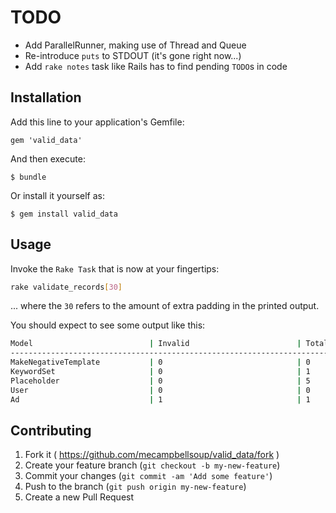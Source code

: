 # TODO

* Add ParallelRunner, making use of Thread and Queue
* Re-introduce `puts` to STDOUT (it's gone right now...)
* Add `rake notes` task like Rails has to find pending `TODO`s in code

## Installation

Add this line to your application's Gemfile:

    gem 'valid_data'

And then execute:

    $ bundle

Or install it yourself as:

    $ gem install valid_data

## Usage

Invoke the `Rake Task` that is now at your fingertips:

```bash
rake validate_records[30]
```
... where the `30` refers to the amount of extra padding in the printed output.

You should expect to see some output like this:

```bash
Model                          | Invalid                        | Total
------------------------------------------------------------------------------------------
MakeNegativeTemplate           | 0                              | 0
KeywordSet                     | 0                              | 1
Placeholder                    | 0                              | 5
User                           | 0                              | 0
Ad                             | 1                              | 1
```

## Contributing

1. Fork it ( https://github.com/mecampbellsoup/valid_data/fork )
2. Create your feature branch (`git checkout -b my-new-feature`)
3. Commit your changes (`git commit -am 'Add some feature'`)
4. Push to the branch (`git push origin my-new-feature`)
5. Create a new Pull Request
